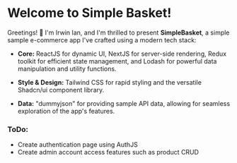 # Welcome to Simple Basket!

Greetings! 👋 I'm Irwin Ian, and I'm thrilled to present **SimpleBasket**, a simple sample e-commerce app I've crafted using a modern tech stack:

 - **Core:** ReactJS for dynamic UI, NextJS for server-side rendering, Redux toolkit for efficient state management, and Lodash for powerful data manipulation and utility functions.

 - **Style & Design:** Tailwind CSS for rapid styling and the versatile Shadcn/ui component library.
 - **Data:** "dummyjson" for providing sample API data, allowing for seamless exploration of the app's features.

### ToDo:

 - Create authentication page using AuthJS
 - Create admin account access features such as product CRUD
